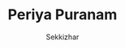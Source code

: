 ---
title: "Periya Puranam"
author: ["Sekkizhar"]
year: 1140
language: ["Tamil"]
genre: ["Hagiography", "Religious Literature", "Devotional Poetry"]
description: "Tamil Shaiva hagiography composed by Sekkizhar in 12th century, narrating lives of 63 Nayanars (Shaiva saints). Over 4,200 verses detailing devotional exploits, miracles, and spiritual realizations of Tamil Shaiva poet-saints. Considered authoritative account of Nayanar tradition, profoundly influencing Tamil Shaivism and devotional culture. Literary masterpiece combining historical narrative, devotional theology, and poetic excellence."
collections: ['classical-literature', 'devotional-literature', 'historical-literature']
sources:
  - name: "Project Madurai (Tamil Text)"
    url: "https://www.projectmadurai.org/pm_etexts/pdf/pm0235.pdf"
    type: "other"
  - name: "Internet Archive (Tamil Complete)"
    url: "https://archive.org/details/periyapuranam"
    type: "other"
  - name: "Tamil Virtual Academy"
    url: "https://www.tamilvu.org/"
    type: "other"
  - name: "Wikisource Tamil"
    url: "https://ta.wikisource.org/wiki/பெரியபுராணம்"
    type: "other"
references:
  - name: "Wikipedia: Sekkizhar"
    url: "https://en.wikipedia.org/wiki/Sekkizhar"
    type: "wikipedia"
  - name: "Wikipedia: Periya Puranam"
    url: "https://en.wikipedia.org/wiki/Periya_Puranam"
    type: "wikipedia"
  - name: "Wikipedia: Nayanars"
    url: "https://en.wikipedia.org/wiki/Nayanars"
    type: "wikipedia"
  - name: "Tamil Wikipedia: Periya Puranam"
    url: "https://ta.wikipedia.org/wiki/பெரியபுராணம்"
    type: "wikipedia"
  - name: "Open Library: Periya Puranam year"
    url: "https://openlibrary.org/search?q=Periya+Puranam+year+1140+language+Tamil+Sekkizhar"
    type: "other"
featured: false
publishDate: 2025-10-30
tags: ['tamil', 'purana', 'religious', 'poetry-collection']
---